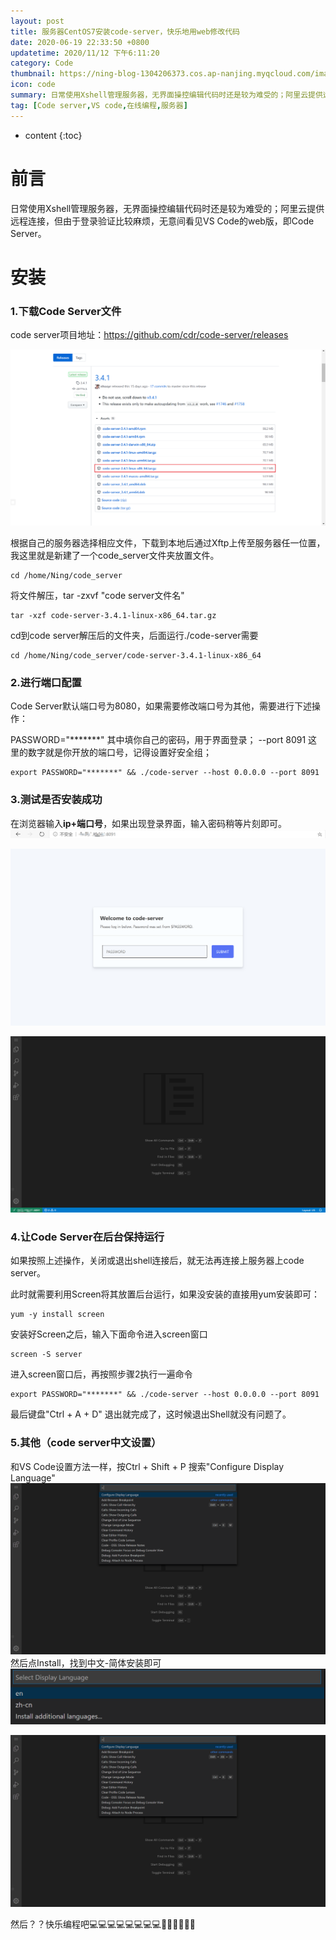 ```yaml
---
layout: post
title: 服务器CentOS7安装code-server，快乐地用web修改代码
date: 2020-06-19 22:33:50 +0800
updatetime: 2020/11/12 下午6:11:20
category: Code
thumbnail: https://ning-blog-1304206373.cos.ap-nanjing.myqcloud.com/image/thumbnail/blur-close-up-code-computer-546819-524c72d599c7470489c543f29c5bcc5e.jpg
icon: code
summary: 日常使用Xshell管理服务器，无界面操控编辑代码时还是较为难受的；阿里云提供远程连接，但由于登录验证比较麻烦，无意间看见VSCode的web版，即CodeServer。
tag: [Code server,VS code,在线编程,服务器]
---
```


* content
{:toc}

# 前言
日常使用Xshell管理服务器，无界面操控编辑代码时还是较为难受的；阿里云提供远程连接，但由于登录验证比较麻烦，无意间看见VS Code的web版，即Code Server。

# 安装
### 1.下载Code Server文件
code server项目地址：https://github.com/cdr/code-server/releases

![image.png](https://raw.githubusercontent.com/Ning-Qie/Ning-Qie.github.io/master/ning_file/image/image-0e507a3b215f4a12943316a43dab0043.png)

根据自己的服务器选择相应文件，下载到本地后通过Xftp上传至服务器任一位置，我这里就是新建了一个code_server文件夹放置文件。

```language
cd /home/Ning/code_server
```
将文件解压，tar -zxvf "code server文件名"
```language
tar -xzf code-server-3.4.1-linux-x86_64.tar.gz
```
cd到code server解压后的文件夹，后面运行./code-server需要
```language
cd /home/Ning/code_server/code-server-3.4.1-linux-x86_64
```

### 2.进行端口配置
Code Server默认端口号为8080，如果需要修改端口号为其他，需要进行下述操作：

PASSWORD="*******"   其中填你自己的密码，用于界面登录；
--port 8091 这里的数字就是你开放的端口号，记得设置好安全组；
```language
export PASSWORD="*******" && ./code-server --host 0.0.0.0 --port 8091
```

### 3.测试是否安装成功
在浏览器输入**ip+端口号**，如果出现登录界面，输入密码稍等片刻即可。
![image.png](https://raw.githubusercontent.com/Ning-Qie/Ning-Qie.github.io/master/ning_file/image/image-ac285cb2d2d9414a8b8e2fd41797f98f.png)

![image.png](https://raw.githubusercontent.com/Ning-Qie/Ning-Qie.github.io/master/ning_file/image/image-bf99594fda884707b62f846946b920a0.png)

![image.png](https://raw.githubusercontent.com/Ning-Qie/Ning-Qie.github.io/master/ning_file/image/image-0408728818fc43b9af49a6057cc664ff.png)

### 4.让Code Server在后台保持运行
如果按照上述操作，关闭或退出shell连接后，就无法再连接上服务器上code server。

此时就需要利用Screen将其放置后台运行，如果没安装的直接用yum安装即可：
```language
yum -y install screen
```
安装好Screen之后，输入下面命令进入screen窗口
```language
screen -S server
```

进入screen窗口后，再按照步骤2执行一遍命令
```language
export PASSWORD="*******" && ./code-server --host 0.0.0.0 --port 8091
```
最后键盘"Ctrl + A + D" 退出就完成了，这时候退出Shell就没有问题了。

### 5.其他（code server中文设置）
和VS Code设置方法一样，按Ctrl + Shift + P
搜索"Configure Display Language"
![image.png](https://raw.githubusercontent.com/Ning-Qie/Ning-Qie.github.io/master/ning_file/image/image-db5b46eec4b74c568c42055f60ab1b3e.png)
然后点Install，找到中文-简体安装即可
![image.png](https://raw.githubusercontent.com/Ning-Qie/Ning-Qie.github.io/master/ning_file/image/image-2e6e11f9882f4c19862de4799c4f2182.png)

![image.png](https://raw.githubusercontent.com/Ning-Qie/Ning-Qie.github.io/master/ning_file/image/image-db5b46eec4b74c568c42055f60ab1b3e.png)



然后？？快乐编程吧💻💻💻💻💻💻💻💻🎉🎉🎉🎉🎉🎉